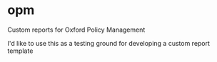 opm
============

Custom reports for Oxford Policy Management




I'd like to use this as a testing ground for developing a custom report template